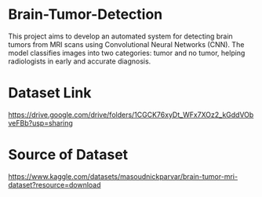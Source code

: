 # Brain-Tumor-Detection
This project aims to develop an automated system for detecting brain tumors from MRI scans using Convolutional Neural Networks (CNN). The model classifies images into two categories: tumor and no tumor, helping radiologists in early and accurate diagnosis.
# Dataset Link 
https://drive.google.com/drive/folders/1CGCK76xyDt_WFx7XOz2_kGddVObveFBb?usp=sharing
# Source of Dataset 
https://www.kaggle.com/datasets/masoudnickparvar/brain-tumor-mri-dataset?resource=download

